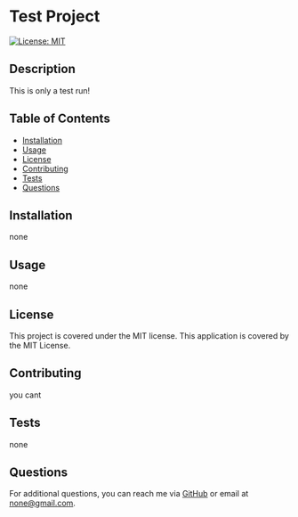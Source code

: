 # Test Project
[![License: MIT](https://img.shields.io/badge/License-MIT-yellow.svg)](https://opensource.org/licenses/MIT)

## Description
This is only a test run!

## Table of Contents
- [Installation](#installation)
- [Usage](#usage)
- [License](#license)
- [Contributing](#contributing)
- [Tests](#tests)
- [Questions](#questions)

## Installation
none

## Usage
none

## License
This project is covered under the MIT license.
This application is covered by the MIT License.

## Contributing
you cant

## Tests
none

## Questions
For additional questions, you can reach me via [GitHub](https://github.com/pmcclelland11) or email at none@gmail.com.